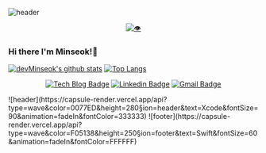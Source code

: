 ![header](https://capsule-render.vercel.app/api?type=wave&color=timeGradient&height=280&section=header&text=devMinseok&fontSize=90&animation=scaleIn)

<div align=center>

[![👁](https://hits.seeyoufarm.com/api/count/incr/badge.svg?url=https%3A%2F%2Fgithub.com%2Fdev#Minseok)](https://github.com/devMinseok)

</div>
  
### Hi there I'm Minseok!👋

[![devMinseok's github stats](https://github-readme-stats.vercel.app/api?username=devMinseok&count_private=true&show_icons=true)](https://github.com/devMinseok)
[![Top Langs](https://github-readme-stats.vercel.app/api/top-langs/?username=devMinseok&layout=compact)](https://github.com/devMinseok)

<div align=center>

[![Tech Blog Badge](http://img.shields.io/badge/-Tech%20blog-black?style=flat-square&logo=github&link=https://zzsza.github.io/)](https://axe-num1.tistory.com)
[![Linkedin Badge](https://img.shields.io/badge/-LinkedIn-blue?style=flat-square&logo=Linkedin&logoColor=white&link=https://www.linkedin.com/in/민석-강-a8a292176/)](https://www.linkedin.com/in/민석-강-a8a292176/)
[![Gmail Badge](https://img.shields.io/badge/Gmail-d14836?style=flat-square&logo=Gmail&logoColor=white&link=mailto:qbq5000@gmail.com)](mailto:qbq5000@gmail.com)
  
</div>

<div style="height: 100px;">
![header](https://capsule-render.vercel.app/api?type=wave&color=0077ED&height=280&section=header&text=Xcode&fontSize=90&animation=fadeIn&fontColor=333333)
![footer](https://capsule-render.vercel.app/api?type=wave&color=F05138&height=250&section=footer&text=Swift&fontSize=60&animation=fadeIn&fontColor=FFFFFF)
</div>
